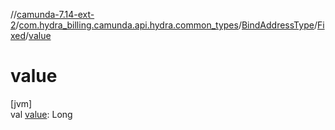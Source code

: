 //[camunda-7.14-ext-2](../../../../index.md)/[com.hydra_billing.camunda.api.hydra.common_types](../../index.md)/[BindAddressType](../index.md)/[Fixed](index.md)/[value](value.md)

# value

[jvm]\
val [value](value.md): Long
